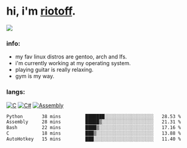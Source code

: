 # hi, i'm [riotoff](https://t.me/terpila898).

[![](https://komarev.com/ghpvc/?username=RIOTOFF&logo=github&style=for-the-badge&color=202020)](https://github.com/RiotOff)
<br />

### info:
- my fav linux distros are gentoo, arch and lfs.
- i'm currently working at my operating system.
- playing guitar is really relaxing.
- gym is my way.
### langs:
[![C](https://img.shields.io/badge/-C-202020?style=for-the-badge)](https://wikipedia.org/wiki/C_(programming_language))
[![C#](https://img.shields.io/badge/-CSharp-202020?style=for-the-badge)](https://wikipedia.org/wiki/C_Sharp_(programming_language))
[![Assembly](https://img.shields.io/badge/-Assembly-202020?style=for-the-badge)](https://wikipedia.org/wiki/Assembly_language)

<!--START_SECTION:waka-->

```txt
Python       38 mins         ███████░░░░░░░░░░░░░░░░░░   28.53 %
Assembly     28 mins         █████▒░░░░░░░░░░░░░░░░░░░   21.31 %
Bash         22 mins         ████▒░░░░░░░░░░░░░░░░░░░░   17.16 %
C            18 mins         ███▒░░░░░░░░░░░░░░░░░░░░░   13.88 %
AutoHotkey   15 mins         ███░░░░░░░░░░░░░░░░░░░░░░   11.40 %
```

<!--END_SECTION:waka-->
